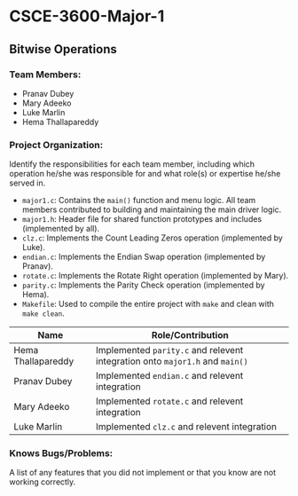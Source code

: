 # CSCE-3600-Major-1
## Bitwise Operations

### Team Members:
- Pranav Dubey
- Mary Adeeko
- Luke Marlin
- Hema Thallapareddy


### Project Organization:
Identify the responsibilities for each team
member, including which operation he/she was responsible for and what
role(s) or expertise he/she served in.

- `major1.c`: Contains the `main()` function and menu logic. All team members contributed to building and maintaining the main driver logic.
- `major1.h`: Header file for shared function prototypes and includes (implemented by all).
- `clz.c`: Implements the Count Leading Zeros operation (implemented by Luke).
- `endian.c`: Implements the Endian Swap operation (implemented by Pranav).
- `rotate.c`: Implements the Rotate Right operation (implemented by Mary).
- `parity.c`: Implements the Parity Check operation (implemented by Hema).
- `Makefile`: Used to compile the entire project with `make` and clean with `make clean`.


| Name                | Role/Contribution                                                              |
|---------------------|--------------------------------------------------------------------------------|
| Hema Thallapareddy  | Implemented `parity.c` and relevent integration onto `major1.h` and `main()`   |
| Pranav Dubey        | Implemented `endian.c` and relevent integration
| Mary Adeeko         | Implemented `rotate.c` and relevent integration
| Luke Marlin         | Implemented `clz.c` and relevent integration







### Knows Bugs/Problems:
A list of any features that you did not implement
or that you know are not working correctly.
